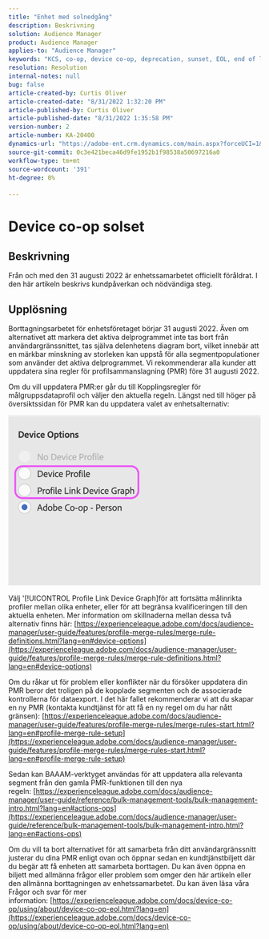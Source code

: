 ```yaml
---
title: "Enhet med solnedgång"
description: Beskrivning
solution: Audience Manager
product: Audience Manager
applies-to: "Audience Manager"
keywords: "KCS, co-op, device co-op, deprecation, sunset, EOL, end of life, PMR, profile merge rule, device stitching, device profile"
resolution: Resolution
internal-notes: null
bug: false
article-created-by: Curtis Oliver
article-created-date: "8/31/2022 1:32:20 PM"
article-published-by: Curtis Oliver
article-published-date: "8/31/2022 1:35:58 PM"
version-number: 2
article-number: KA-20400
dynamics-url: "https://adobe-ent.crm.dynamics.com/main.aspx?forceUCI=1&pagetype=entityrecord&etn=knowledgearticle&id=ce773d52-3129-ed11-9db1-0022480868ff"
source-git-commit: 0c3e421beca46d9fe1952b1f98538a50697216a0
workflow-type: tm+mt
source-wordcount: '391'
ht-degree: 0%

---
```


# Device co-op solset

## Beskrivning

Från och med den 31 augusti 2022 är enhetssamarbetet officiellt föråldrat. I den här artikeln beskrivs kundpåverkan och nödvändiga steg. 

## Upplösning


Borttagningsarbetet för enhetsföretaget börjar 31 augusti 2022. Även om alternativet att markera det aktiva delprogrammet inte tas bort från användargränssnittet, tas själva delenhetens diagram bort, vilket innebär att en märkbar minskning av storleken kan uppstå för alla segmentpopulationer som använder det aktiva delprogrammet. Vi rekommenderar alla kunder att uppdatera sina regler för profilsammanslagning (PMR) före 31 augusti 2022.

Om du vill uppdatera PMR:er går du till Kopplingsregler för målgruppsdataprofil och väljer den aktuella regeln. Längst ned till höger på översiktssidan för PMR kan du uppdatera valet av enhetsalternativ:

![](assets/29cf3d52-d61f-ed11-b83e-0022480868ff.png)

Välj &#39;[!UICONTROL Profile Link Device Graph]för att fortsätta målinrikta profiler mellan olika enheter, eller för att begränsa kvalificeringen till den aktuella enheten. Mer information om skillnaderna mellan dessa två alternativ finns här: [https://experienceleague.adobe.com/docs/audience-manager/user-guide/features/profile-merge-rules/merge-rule-definitions.html?lang=en#device-options](https://experienceleague.adobe.com/docs/audience-manager/user-guide/features/profile-merge-rules/merge-rule-definitions.html?lang=en#device-options)

Om du råkar ut för problem eller konflikter när du försöker uppdatera din PMR beror det troligen på de kopplade segmenten och de associerade kontrollerna för dataexport. I det här fallet rekommenderar vi att du skapar en ny PMR (kontakta kundtjänst för att få en ny regel om du har nått gränsen): [https://experienceleague.adobe.com/docs/audience-manager/user-guide/features/profile-merge-rules/merge-rules-start.html?lang=en#profile-merge-rule-setup](https://experienceleague.adobe.com/docs/audience-manager/user-guide/features/profile-merge-rules/merge-rules-start.html?lang=en#profile-merge-rule-setup)

Sedan kan BAAAM-verktyget användas för att uppdatera alla relevanta segment från den gamla PMR-funktionen till den nya regeln: [https://experienceleague.adobe.com/docs/audience-manager/user-guide/reference/bulk-management-tools/bulk-management-intro.html?lang=en#actions-ops](https://experienceleague.adobe.com/docs/audience-manager/user-guide/reference/bulk-management-tools/bulk-management-intro.html?lang=en#actions-ops)

Om du vill ta bort alternativet för att samarbeta från ditt användargränssnitt justerar du dina PMR enligt ovan och öppnar sedan en kundtjänstbiljett där du begär att få enheten att samarbeta borttagen. Du kan även öppna en biljett med allmänna frågor eller problem som omger den här artikeln eller den allmänna borttagningen av enhetssamarbetet. Du kan även läsa våra Frågor och svar för mer information: [https://experienceleague.adobe.com/docs/device-co-op/using/about/device-co-op-eol.html?lang=en](https://experienceleague.adobe.com/docs/device-co-op/using/about/device-co-op-eol.html?lang=en)
